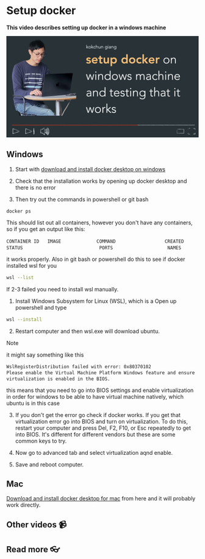 # Setup docker

**This video describes setting up docker in a windows machine**

<a href="https://youtu.be/Ds1S725l_EE" target="_blank">
<img src="https://github.com/kokchun/assets/blob/main/data_platform/setup_docker_windows.png?raw=true" alt="docker setup" width="600">
</a>

## Windows

1. Start with [download and install docker desktop on windows](https://docs.docker.com/desktop/setup/install/windows-install/)
 
2. Check that the installation works by opening up docker desktop and there is no error 

3. Then try out the commands in powershell or git bash 

```bash
docker ps
```

This should list out all containers, however you don't have any containers, so if you get an output like this:

`CONTAINER ID   IMAGE             COMMAND                  CREATED       STATUS                            PORTS                    NAMES`

it works properly. Also in git bash or powershell do this to see if docker installed wsl for you 

```bash
wsl --list
```

If 2-3 failed you need to install wsl manually. 

1. Install Windows Subsystem for Linux (WSL), which is a Open up powershell and type

```bash
wsl --install
```

2. Restart computer and then wsl.exe will download ubuntu.

> [!NOTE]
> it might say something like this
>
> ```
> WslRegisterDistribution failed with error: 0x80370102
>Please enable the Virtual Machine Platform Windows feature and ensure virtualization is enabled in the BIOS.
> ```
>
> this means that you need to go into BIOS settings and enable virtualization in order for windows to be able to have virtual machine natively, which ubuntu is in this case  

3. If you don't get the error go check if docker works. If you get that virtualization error go into BIOS and turn on virtualization. To do this, restart your computer and press Del, F2, F10, or Esc repeatedly to get into BIOS. It's different for different vendors but these are some common keys to try. 

4. Now go to advanced tab and select virtualization aqnd enable.

5. Save and reboot computer.



## Mac

[Download and install docker desktop for mac](https://docs.docker.com/desktop/setup/install/mac-install/) from here and it will probably work directly.




## Other videos 📹

## Read more 👓
